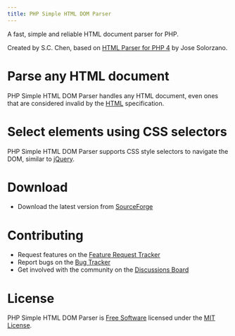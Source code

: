 ```yaml
---
title: PHP Simple HTML DOM Parser
---
```


A fast, simple and reliable HTML document parser for PHP.

Created by S.C. Chen, based on [HTML Parser for PHP 4](http://php-html.sourceforge.net/) by Jose
Solorzano.

# Parse any HTML document

PHP Simple HTML DOM Parser handles any HTML document, even ones that are considered
invalid by the [HTML](https://www.w3.org/TR/html/) specification.

# Select elements using CSS selectors

PHP Simple HTML DOM Parser supports CSS style selectors to navigate the DOM,
similar to [jQuery](https://jquery.com/).

# Download

* Download the latest version from [SourceForge](https://sourceforge.net/projects/simplehtmldom/)

# Contributing

* Request features on the [Feature Request Tracker](https://sourceforge.net/p/simplehtmldom/feature-requests/)
* Report bugs on the [Bug Tracker](https://sourceforge.net/p/simplehtmldom/bugs/)
* Get involved with the community on the [Discussions Board](https://sourceforge.net/p/simplehtmldom/discussion/)

# License

PHP Simple HTML DOM Parser is [Free Software](https://en.wikipedia.org/wiki/Free_software)
licensed under the [MIT License](https://opensource.org/licenses/MIT).
